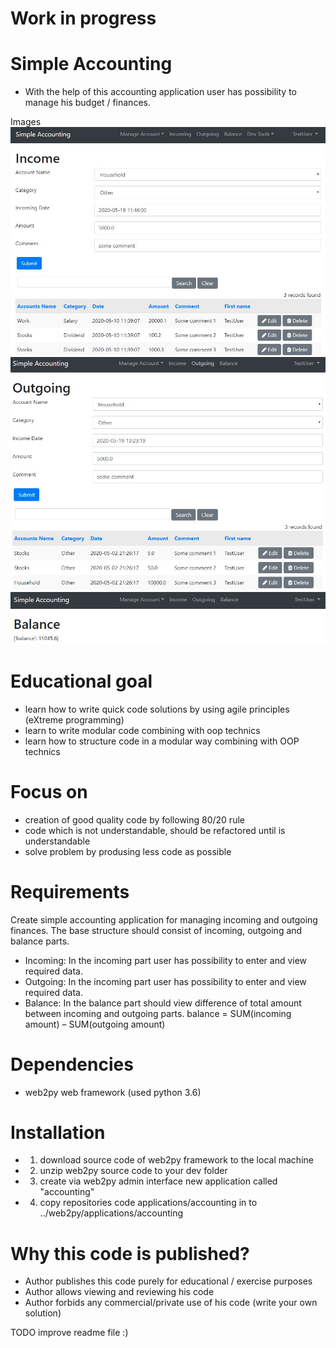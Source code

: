 # Work in progress

# Simple Accounting
* With the help of this accounting application user has possibility to manage his budget / finances.


Images
![image](applications/accounting/images/incoming.jpg)
![image](applications/accounting/images/outgoing.jpg)
![image](applications/accounting/images/balance.jpg)

# Educational goal
 * learn how to write quick code solutions by  using agile principles (eXtreme programming)
 * learn to write modular code combining with oop technics
 * learn how to structure code in a modular way combining with OOP technics

# Focus on
 * creation of good quality code by following 80/20 rule
 * code which is not understandable, should be refactored until is understandable
 * solve problem by produsing less code as possible


# Requirements
Create simple accounting application for managing incoming and outgoing finances.
The base structure should consist of incoming, outgoing and balance parts.
* Incoming: In the incoming part user has possibility to enter and view required data.
* Outgoing: In the incoming part user has possibility to enter and view required data.
* Balance: In the balance part should view difference of total amount between incoming and outgoing parts.
  balance = SUM(incoming amount) – SUM(outgoing amount)

# Dependencies
  * web2py web framework (used python 3.6)


# Installation
* 1. download source code of web2py framework to the local machine
* 2. unzip web2py source code to your dev folder
* 3. create via web2py admin interface new application called "accounting"
* 4. copy repositories code applications/accounting in to ../web2py/applications/accounting


# Why this code is published?
* Author publishes this code purely for educational / exercise purposes
* Author allows viewing and reviewing his code
* Author forbids any commercial/private use of his code (write your own solution)

TODO improve readme file :)